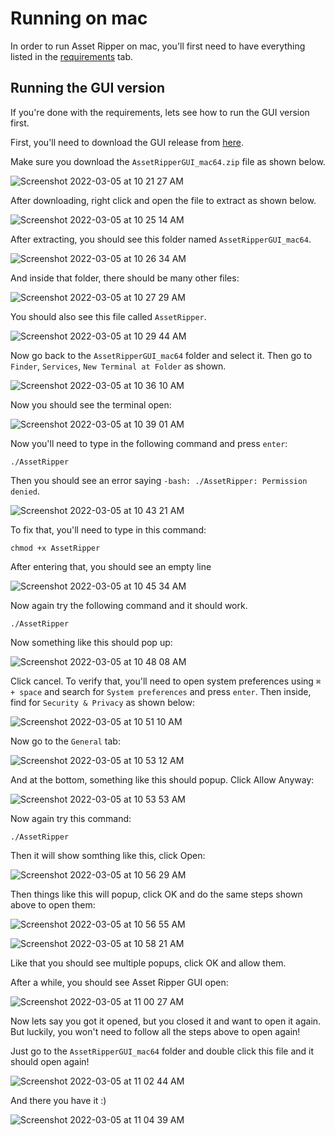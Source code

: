 # Running on mac
In order to run Asset Ripper on mac, you'll first need to have everything listed in the [requirements](https://assetripper.github.io/AssetRipper/articles/Requirements.html) tab.

## Running the GUI version
If you're done with the requirements, lets see how to run the GUI version first.

First, you'll need to download the GUI release from [here](https://github.com/AssetRipper/AssetRipper/releases).

Make sure you download the `AssetRipperGUI_mac64.zip` file as shown below.

![Screenshot 2022-03-05 at 10 21 27 AM](https://user-images.githubusercontent.com/88390577/156868451-6fc2a979-8a87-4704-99bb-8bc2df48c9ca.png)

After downloading, right click and open the file to extract as shown below.

![Screenshot 2022-03-05 at 10 25 14 AM](https://user-images.githubusercontent.com/88390577/156868582-2d867304-9681-41d4-8d72-cb4c47d1b1af.png)

After extracting, you should see this folder named `AssetRipperGUI_mac64`.

![Screenshot 2022-03-05 at 10 26 34 AM](https://user-images.githubusercontent.com/88390577/156868626-533bccef-37ea-4c5b-ad80-3341f8f3f454.png)

And inside that folder, there should be many other files:

![Screenshot 2022-03-05 at 10 27 29 AM](https://user-images.githubusercontent.com/88390577/156868651-5283029b-e689-4df7-8048-47c183b8d599.png)

You should also see this file called `AssetRipper`.

![Screenshot 2022-03-05 at 10 29 44 AM](https://user-images.githubusercontent.com/88390577/156868715-41e815bb-88bc-4380-a91c-551387e08baa.png)

Now go back to the `AssetRipperGUI_mac64` folder and select it. Then go to `Finder`, `Services`, `New Terminal at Folder` as shown.

![Screenshot 2022-03-05 at 10 36 10 AM](https://user-images.githubusercontent.com/88390577/156868874-8b17a0ca-43bc-46ef-8437-8c876390cbf9.png)

Now you should see the terminal open:

![Screenshot 2022-03-05 at 10 39 01 AM](https://user-images.githubusercontent.com/88390577/156868950-83b2768a-0cbd-4be8-8075-03f1c3f7389d.png)

Now you'll need to type in the following command and press `enter`:

```
./AssetRipper
```

Then you should see an error saying `-bash: ./AssetRipper: Permission denied`.

![Screenshot 2022-03-05 at 10 43 21 AM](https://user-images.githubusercontent.com/88390577/156869087-7f44c5d5-a905-48c1-9767-1177ea80636f.png)

To fix that, you'll need to type in this command:

```
chmod +x AssetRipper
```
After entering that, you should see an empty line

![Screenshot 2022-03-05 at 10 45 34 AM](https://user-images.githubusercontent.com/88390577/156869157-cf8d8df5-20dc-4875-a68f-5229b83604af.png)

Now again try the following command and it should work.

```
./AssetRipper
```

Now something like this should pop up:

![Screenshot 2022-03-05 at 10 48 08 AM](https://user-images.githubusercontent.com/88390577/156869228-c57834f6-aa6a-4152-9f55-9aca17257469.png)

Click cancel. To verify that, you'll need to open system preferences using `⌘ + space` and search for `System preferences` and press `enter`. Then inside, find for `Security & Privacy` as shown below:

![Screenshot 2022-03-05 at 10 51 10 AM](https://user-images.githubusercontent.com/88390577/156869354-765a517c-8eac-4ccb-9c41-9958ac373749.png)

Now go to the `General` tab:

![Screenshot 2022-03-05 at 10 53 12 AM](https://user-images.githubusercontent.com/88390577/156869404-8b861e79-2cdf-461b-a7e5-2c9e1731455c.png)

And at the bottom, something like this should popup. Click Allow Anyway:

![Screenshot 2022-03-05 at 10 53 53 AM](https://user-images.githubusercontent.com/88390577/156869420-160157c2-da4c-4120-b19c-06cfff1f8228.png)

Now again try this command:

```
./AssetRipper
```

Then it will show somthing like this, click Open:

![Screenshot 2022-03-05 at 10 56 29 AM](https://user-images.githubusercontent.com/88390577/156869470-2c49847e-528c-4735-a328-cb1d3d7736a7.png)

Then things like this will popup, click OK and do the same steps shown above to open them:

![Screenshot 2022-03-05 at 10 56 55 AM](https://user-images.githubusercontent.com/88390577/156869487-3fbfc3f9-aed6-4ce4-9b87-869662a6aab2.png)

![Screenshot 2022-03-05 at 10 58 21 AM](https://user-images.githubusercontent.com/88390577/156869536-62fdd0a0-a049-4904-a528-dda0781cad63.png)

Like that you should see multiple popups, click OK and allow them.

After a while, you should see Asset Ripper GUI open:

![Screenshot 2022-03-05 at 11 00 27 AM](https://user-images.githubusercontent.com/88390577/156869633-0db5470c-8bdd-48ae-b940-6d3a760429ea.png)

Now lets say you got it opened, but you closed it and want to open it again. But luckily, you won't need to follow all the steps above to open again!

Just go to the `AssetRipperGUI_mac64` folder and double click this file and it should open again!

![Screenshot 2022-03-05 at 11 02 44 AM](https://user-images.githubusercontent.com/88390577/156869753-0acf7092-62d3-4f57-9086-dc941c643209.png)

And there you have it :)

![Screenshot 2022-03-05 at 11 04 39 AM](https://user-images.githubusercontent.com/88390577/156869786-8ed64cba-df09-4d21-a647-cfb2bf3ea990.png)
